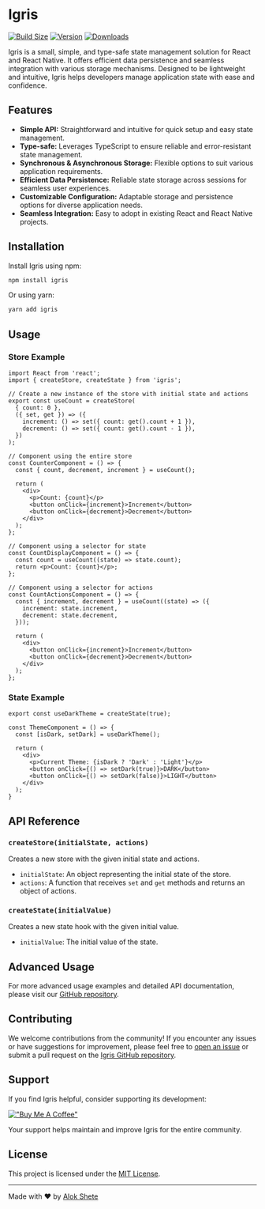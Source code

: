 # Igris

[![Build Size](https://img.shields.io/bundlephobia/minzip/igris?label=bundle%20size&style=flat&colorA=000000&colorB=000000)](https://bundlephobia.com/result?p=igris)
[![Version](https://img.shields.io/npm/v/igris?style=flat&colorA=000000&colorB=000000)](https://www.npmjs.com/package/igris)
[![Downloads](https://img.shields.io/npm/d18m/igris.svg?style=flat&colorA=000000&colorB=000000)](https://www.npmjs.com/package/igris)

Igris is a small, simple, and type-safe state management solution for React and React Native. It offers efficient data persistence and seamless integration with various storage mechanisms. Designed to be lightweight and intuitive, Igris helps developers manage application state with ease and confidence.

## Features

- **Simple API:** Straightforward and intuitive for quick setup and easy state management.
- **Type-safe:** Leverages TypeScript to ensure reliable and error-resistant state management.
- **Synchronous & Asynchronous Storage:** Flexible options to suit various application requirements.
- **Efficient Data Persistence:** Reliable state storage across sessions for seamless user experiences.
- **Customizable Configuration:** Adaptable storage and persistence options for diverse application needs.
- **Seamless Integration:** Easy to adopt in existing React and React Native projects.

## Installation

Install Igris using npm:

```bash
npm install igris
```

Or using yarn:

```bash
yarn add igris
```

## Usage

### Store Example

```tsx
import React from 'react';
import { createStore, createState } from 'igris';

// Create a new instance of the store with initial state and actions
export const useCount = createStore(
  { count: 0 },
  ({ set, get }) => ({
    increment: () => set({ count: get().count + 1 }),
    decrement: () => set({ count: get().count - 1 }),
  })
);

// Component using the entire store
const CounterComponent = () => {
  const { count, decrement, increment } = useCount();

  return (
    <div>
      <p>Count: {count}</p>
      <button onClick={increment}>Increment</button>
      <button onClick={decrement}>Decrement</button>
    </div>
  );
};

// Component using a selector for state
const CountDisplayComponent = () => {
  const count = useCount((state) => state.count);
  return <p>Count: {count}</p>;
};

// Component using a selector for actions
const CountActionsComponent = () => {
  const { increment, decrement } = useCount((state) => ({
    increment: state.increment,
    decrement: state.decrement,
  }));

  return (
    <div>
      <button onClick={increment}>Increment</button>
      <button onClick={decrement}>Decrement</button>
    </div>
  );
};
```

### State Example

```tsx
export const useDarkTheme = createState(true);

const ThemeComponent = () => {
  const [isDark, setDark] = useDarkTheme();

  return (
    <div>
      <p>Current Theme: {isDark ? 'Dark' : 'Light'}</p>
      <button onClick={() => setDark(true)}>DARK</button>
      <button onClick={() => setDark(false)}>LIGHT</button>
    </div>
  );
}
```

## API Reference

### `createStore(initialState, actions)`

Creates a new store with the given initial state and actions.

- `initialState`: An object representing the initial state of the store.
- `actions`: A function that receives `set` and `get` methods and returns an object of actions.

### `createState(initialValue)`

Creates a new state hook with the given initial value.

- `initialValue`: The initial value of the state.

## Advanced Usage

For more advanced usage examples and detailed API documentation, please visit our [GitHub repository](https://github.com/alok-shete/igris).

## Contributing

We welcome contributions from the community! If you encounter any issues or have suggestions for improvement, please feel free to [open an issue](https://github.com/alok-shete/igris/issues) or submit a pull request on the [Igris GitHub repository](https://github.com/alok-shete/igris).

## Support

If you find Igris helpful, consider supporting its development:

[!["Buy Me A Coffee"](https://img.shields.io/badge/Buy%20Me%20a%20Coffee-ffdd00?style=for-the-badge&logo=buy-me-a-coffee&logoColor=black)](https://www.buymeacoffee.com/shetealok)

Your support helps maintain and improve Igris for the entire community.

## License

This project is licensed under the [MIT License](https://github.com/alok-shete/igris/blob/main/LICENSE).

---

Made with ❤️ by [Alok Shete](https://alokshete.com)
